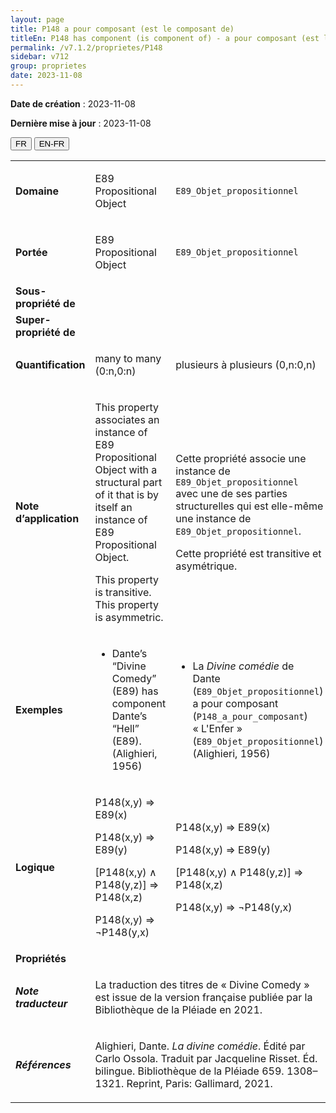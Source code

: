 ```yaml
---
layout: page
title: P148 a pour composant (est le composant de)
titleEn: P148 has component (is component of) - a pour composant (est le composant de)
permalink: /v7.1.2/proprietes/P148
sidebar: v712
group: proprietes
date: 2023-11-08
---
```


**Date de création** : 2023-11-08

**Dernière mise à jour** : 2023-11-08

<div class="lang-buttons">
 <button id="fr" class="activate">FR</button>
 <button id="en-fr">EN-FR</button>
</div>

<table>
<tbody>
<tr>
<td><strong>Domaine</strong></td>
<td class="en">
<p>E89 Propositional Object</p>
</td>
<td>
<p><code class="language-plaintext highlighter-rouge">E89_Objet_propositionnel</code></p>
</td>
</tr>
<tr>
<td><strong>Portée</strong></td>
<td class="en">
<p>E89 Propositional Object</p>
</td>
<td>
<p><code class="language-plaintext highlighter-rouge">E89_Objet_propositionnel</code></p>
</td>
</tr>
<tr>
<td><strong>Sous-propriété de</strong></td>
<td class="en">
</td>
<td>
</td>
</tr>
<tr>
<td><strong>Super-propriété de</strong></td>
<td class="en">
</td>
<td>
</td>
</tr>
<tr>
<td><strong>Quantification</strong></td>
<td class="en">
<p>many to many (0:n,0:n)</p>
</td>
<td>
<p>plusieurs à plusieurs (0,n:0,n)</p>
</td>
</tr>
<tr>
<td><strong>Note d’application</strong></td>
<td class="en">
<p>This property associates an instance of E89 Propositional Object with a structural part of it that is by itself an instance of E89 Propositional Object.</p>
<p>This property is transitive. This property is asymmetric.</p>
</td>
<td>
<p>Cette propriété associe une instance de <code class="language-plaintext highlighter-rouge">E89_Objet_propositionnel</code> avec une de ses parties structurelles qui est elle-même une instance de <code class="language-plaintext highlighter-rouge">E89_Objet_propositionnel</code>. </p>
<p>Cette propriété est transitive et asymétrique.  </p>
</td>
</tr>
<tr>
<td><strong>Exemples</strong></td>
<td class="en">
<ul>
<li><p>Dante’s “Divine Comedy” (E89) has component Dante’s “Hell” (E89). (Alighieri, 1956)</p>
</li>
</ul>
</td>
<td>
<ul>
<li><p>La <em>Divine comédie</em> de Dante (<code class="language-plaintext highlighter-rouge">E89_Objet_propositionnel</code>) a pour composant (<code class="language-plaintext highlighter-rouge">P148_a_pour_composant</code>) « L'Enfer » (<code class="language-plaintext highlighter-rouge">E89_Objet_propositionnel</code>) (Alighieri, 1956)</p>
</li>
</ul>
</td>
</tr>
<tr>
<td><strong>Logique</strong></td>
<td class="en">
<p>P148(x,y) ⇒ E89(x)</p>
<p>P148(x,y) ⇒ E89(y)</p>
<p>[P148(x,y) ∧ P148(y,z)] ⇒ P148(x,z)</p>
<p>P148(x,y) ⇒ ¬P148(y,x)</p>
</td>
<td>
<p>P148(x,y) ⇒ E89(x)</p>
<p>P148(x,y) ⇒ E89(y)</p>
<p>[P148(x,y) ∧ P148(y,z)] ⇒ P148(x,z)</p>
<p>P148(x,y) ⇒ ¬P148(y,x)</p>
</td>
</tr>
<tr>
<td><strong>Propriétés</strong></td>
<td class="en">
</td>
<td>
</td>
</tr>
<tr>
<td><strong><em>Note traducteur</em></strong></td>
<td colspan="2">
<p>La traduction des titres de « Divine Comedy » est issue de la version française publiée par la Bibliothèque de la Pléiade en 2021. </p>
</td>
</tr>
<tr>
<td><strong><em>Références</em></strong></td>
<td colspan="2">
<p>Alighieri, Dante. <em>La divine comédie</em>. Édité par Carlo Ossola. Traduit par Jacqueline Risset. Éd. bilingue. Bibliothèque de la Pléiade 659. 1308–1321. Reprint, Paris: Gallimard, 2021.</p>
</td>
</tr>
</tbody>
</table>
